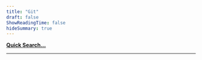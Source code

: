 ```yaml
---
title: "Git"
draft: false
ShowReadingTime: false
hideSummary: true
---
```


[**Quick Search...**](/search)

---